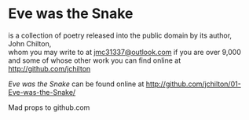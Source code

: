 Eve was the Snake
=================

is a collection of poetry released into the public domain by its author,  
John Chilton,  
whom you may write to at jmc31337@outlook.com if you are over 9,000  
and some of whose other work you can find online at http://github.com/jchilton

*Eve was the Snake* can be found online at http://github.com/jchilton/01-Eve-was-the-Snake/

Mad props to github.com

